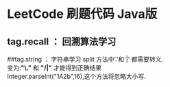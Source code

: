 # LeetCode 刷题代码 Java版
## tag.recall ： 回溯算法学习  
 
##tag.string ： 字符串学习
split 方法中‘.'和'|' 都需要转义.  
变为:**"\\."** 和 **"/|"** 才能得到正确结果  
Integer.parseInt("1A2b",16),这个方法将忽略大小写.
